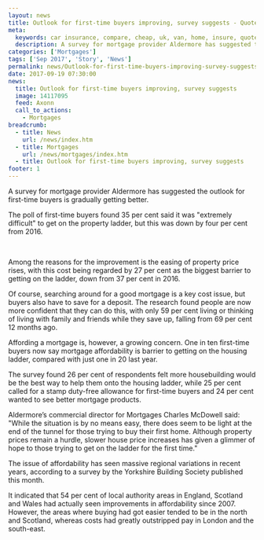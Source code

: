 ```yaml
---
layout: news
title: Outlook for first-time buyers improving, survey suggests - Quotezone.co.uk
meta:
  keywords: car insurance, compare, cheap, uk, van, home, insure, quotes, online, comparison, bike, loans, life
  description: A survey for mortgage provider Aldermore has suggested the outlook for first-time buyers is gradually getting better
categories: ['Mortgages']
tags: ['Sep 2017', 'Story', 'News']
permalink: news/Outlook-for-first-time-buyers-improving-survey-suggests.htm
date: 2017-09-19 07:30:00
news:
  title: Outlook for first-time buyers improving, survey suggests
  image: 14117095
  feed: Axonn
  call_to_actions:
    - Mortgages
breadcrumb:
  - title: News
    url: /news/index.htm
  - title: Mortgages
    url: /news/mortgages/index.htm
  - title: Outlook for first-time buyers improving, survey suggests
footer: 1
---
```


A survey for mortgage provider Aldermore has suggested the outlook for first-time buyers is gradually getting better.&nbsp;

The poll of first-time buyers found 35 per cent said it was &quot;extremely difficult&quot; to get on the property ladder, but this was down by four per cent from 2016.

&nbsp;

Among the reasons for the improvement is the easing of property price rises, with this cost being regarded by 27 per cent as the biggest barrier to getting on the ladder, down from 37 per cent in 2016.&nbsp;

Of course, searching around for a good mortgage is a key cost issue, but buyers also have to save for a deposit. The research found people are now more confident that they can do this, with only 59 per cent living or thinking of living with family and friends while they save up, falling from 69 per cent 12 months ago.&nbsp;

Affording a mortgage is, however, a growing concern. One in ten first-time buyers now say mortgage affordability is barrier to getting on the housing ladder, compared with just one in 20 last year.&nbsp;

The survey found 26 per cent of respondents felt more housebuilding would be the best way to help them onto the housing ladder, while 25 per cent called for a stamp duty-free allowance for first-time buyers and 24 per cent wanted to see better mortgage products.&nbsp;

Aldermore&rsquo;s commercial director for Mortgages Charles McDowell said: &quot;While the situation is by no means easy, there does seem to be light at the end of the tunnel for those trying to buy their first home. Although property prices remain a hurdle, slower house price increases has given a glimmer of hope to those trying to get on the ladder for the first time.&quot; &nbsp;

The issue of affordability has seen massive regional variations in recent years, according to a survey by the Yorkshire Building Society published this month.

It indicated that 54 per cent of local authority areas in England, Scotland and Wales had actually seen improvements in affordability since 2007. However, the areas where buying had got easier tended to be in the north and Scotland, whereas costs had greatly outstripped pay in London and the south-east.&nbsp;
